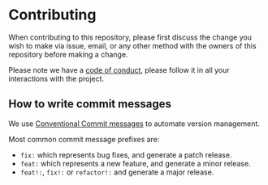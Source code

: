 # Contributing

When contributing to this repository, please first discuss the change you wish
to make via issue, email, or any other method with the owners of this repository
before making a change.

Please note we have a [code of conduct](CODE_OF_CONDUCT.md), please follow it in
all your interactions with the project.

## How to write commit messages

We use [Conventional Commit messages](https://www.conventionalcommits.org/) to
automate version management.

Most common commit message prefixes are:

- `fix:` which represents bug fixes, and generate a patch release.
- `feat:` which represents a new feature, and generate a minor release.
- `feat!:`, `fix!:` or `refactor!:` and generate a major release.